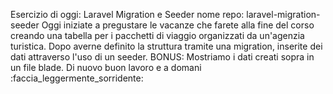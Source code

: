 Esercizio di oggi: Laravel Migration e Seeder
nome repo: laravel-migration-seeder
Oggi iniziate a pregustare le vacanze che farete alla fine del corso creando una tabella per i pacchetti di viaggio organizzati da un'agenzia turistica.
Dopo averne definito la struttura tramite una migration, inserite dei dati attraverso l'uso di un seeder.
BONUS:
Mostriamo i dati creati sopra in un file blade.
Di nuovo buon lavoro e a domani :faccia_leggermente_sorridente:
